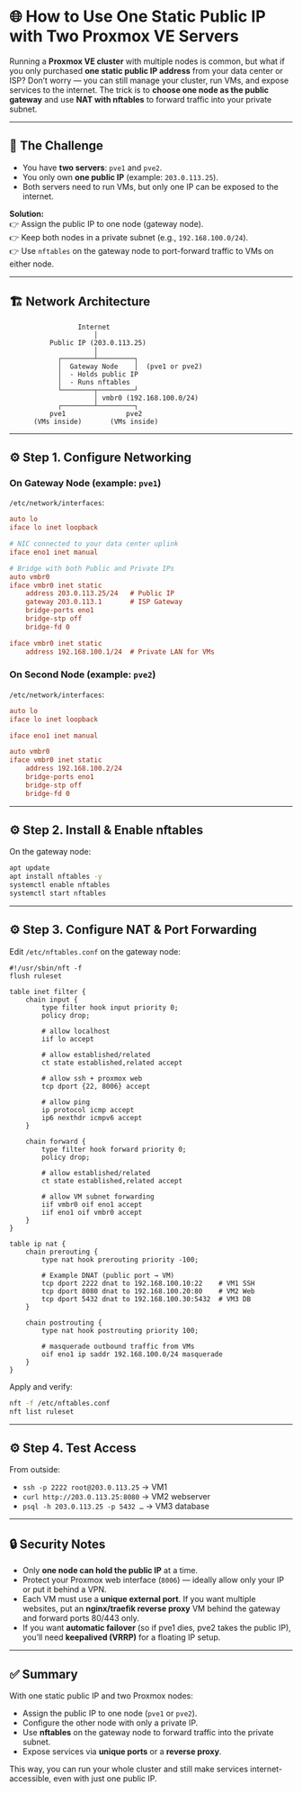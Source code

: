 # 🌐 How to Use One Static Public IP with Two Proxmox VE Servers

Running a **Proxmox VE cluster** with multiple nodes is common, but what if you only purchased **one static public IP address** from your data center or ISP? Don’t worry — you can still manage your cluster, run VMs, and expose services to the internet. The trick is to **choose one node as the public gateway** and use **NAT with nftables** to forward traffic into your private subnet.

---

## 🔑 The Challenge

- You have **two servers**: `pve1` and `pve2`.
- You only own **one public IP** (example: `203.0.113.25`).
- Both servers need to run VMs, but only one IP can be exposed to the internet.

**Solution:**  
👉 Assign the public IP to one node (gateway node).  
👉 Keep both nodes in a private subnet (e.g., `192.168.100.0/24`).  
👉 Use `nftables` on the gateway node to port-forward traffic to VMs on either node.

---

## 🏗️ Network Architecture

```
                 Internet
                     │
          Public IP (203.0.113.25)
                     │
            ┌────────┴─────────┐
            │  Gateway Node    │  (pve1 or pve2)
            │  - Holds public IP
            │  - Runs nftables
            └────────┬─────────┘
                     │ vmbr0 (192.168.100.0/24)
            ┌────────┴─────────┐
          pve1               pve2
      (VMs inside)       (VMs inside)
```

---

## ⚙️ Step 1. Configure Networking

### On Gateway Node (example: `pve1`)

`/etc/network/interfaces`:

```ini
auto lo
iface lo inet loopback

# NIC connected to your data center uplink
iface eno1 inet manual

# Bridge with both Public and Private IPs
auto vmbr0
iface vmbr0 inet static
    address 203.0.113.25/24   # Public IP
    gateway 203.0.113.1       # ISP Gateway
    bridge-ports eno1
    bridge-stp off
    bridge-fd 0

iface vmbr0 inet static
    address 192.168.100.1/24  # Private LAN for VMs
```

### On Second Node (example: `pve2`)

`/etc/network/interfaces`:

```ini
auto lo
iface lo inet loopback

iface eno1 inet manual

auto vmbr0
iface vmbr0 inet static
    address 192.168.100.2/24
    bridge-ports eno1
    bridge-stp off
    bridge-fd 0
```

---

## ⚙️ Step 2. Install & Enable nftables

On the gateway node:

```bash
apt update
apt install nftables -y
systemctl enable nftables
systemctl start nftables
```

---

## ⚙️ Step 3. Configure NAT & Port Forwarding

Edit `/etc/nftables.conf` on the gateway node:

```nft
#!/usr/sbin/nft -f
flush ruleset

table inet filter {
    chain input {
        type filter hook input priority 0;
        policy drop;

        # allow localhost
        iif lo accept

        # allow established/related
        ct state established,related accept

        # allow ssh + proxmox web
        tcp dport {22, 8006} accept

        # allow ping
        ip protocol icmp accept
        ip6 nexthdr icmpv6 accept
    }

    chain forward {
        type filter hook forward priority 0;
        policy drop;

        # allow established/related
        ct state established,related accept

        # allow VM subnet forwarding
        iif vmbr0 oif eno1 accept
        iif eno1 oif vmbr0 accept
    }
}

table ip nat {
    chain prerouting {
        type nat hook prerouting priority -100;

        # Example DNAT (public port → VM)
        tcp dport 2222 dnat to 192.168.100.10:22    # VM1 SSH
        tcp dport 8080 dnat to 192.168.100.20:80    # VM2 Web
        tcp dport 5432 dnat to 192.168.100.30:5432  # VM3 DB
    }

    chain postrouting {
        type nat hook postrouting priority 100;

        # masquerade outbound traffic from VMs
        oif eno1 ip saddr 192.168.100.0/24 masquerade
    }
}
```

Apply and verify:

```bash
nft -f /etc/nftables.conf
nft list ruleset
```

---

## ⚙️ Step 4. Test Access

From outside:

- `ssh -p 2222 root@203.0.113.25` → VM1
- `curl http://203.0.113.25:8080` → VM2 webserver
- `psql -h 203.0.113.25 -p 5432 …` → VM3 database

---

## 🔒 Security Notes

- Only **one node can hold the public IP** at a time.
- Protect your Proxmox web interface (`8006`) — ideally allow only your IP or put it behind a VPN.
- Each VM must use a **unique external port**. If you want multiple websites, put an **nginx/traefik reverse proxy** VM behind the gateway and forward ports 80/443 only.
- If you want **automatic failover** (so if pve1 dies, pve2 takes the public IP), you’ll need **keepalived (VRRP)** for a floating IP setup.

---

## ✅ Summary

With one static public IP and two Proxmox nodes:

- Assign the public IP to one node (`pve1` or `pve2`).
- Configure the other node with only a private IP.
- Use **nftables** on the gateway node to forward traffic into the private subnet.
- Expose services via **unique ports** or a **reverse proxy**.

This way, you can run your whole cluster and still make services internet-accessible, even with just one public IP.
